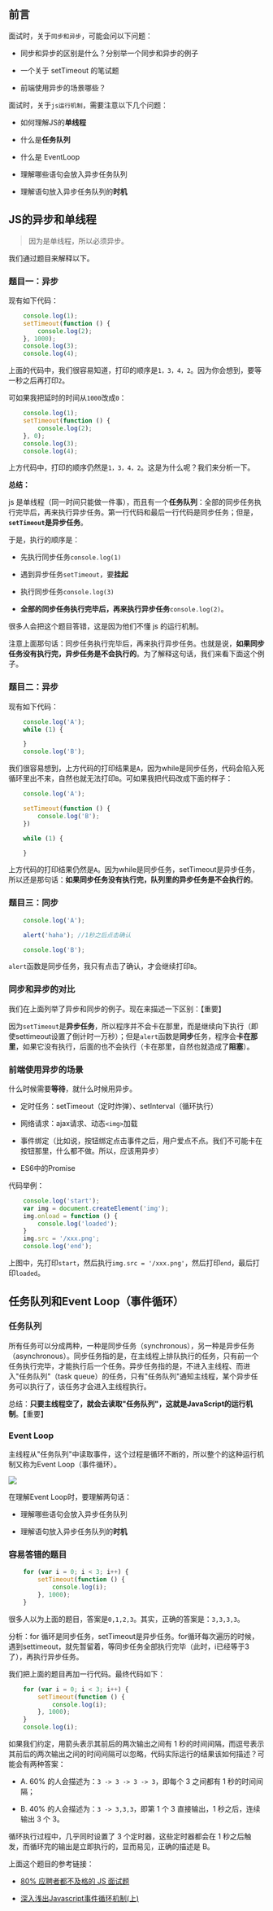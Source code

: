 


## 前言


面试时，关于`同步和异步`，可能会问以下问题：

- 同步和异步的区别是什么？分别举一个同步和异步的例子

- 一个关于 setTimeout 的笔试题

- 前端使用异步的场景哪些？



面试时，关于`js运行机制`，需要注意以下几个问题：

- 如何理解JS的**单线程**

- 什么是**任务队列**

- 什么是 EventLoop

- 理解哪些语句会放入异步任务队列

- 理解语句放入异步任务队列的**时机**




## JS的异步和单线程

> 因为是单线程，所以必须异步。

我们通过题目来解释以下。

### 题目一：异步

现有如下代码：

```javascript
    console.log(1);
    setTimeout(function () {
        console.log(2);
    }, 1000);
    console.log(3);
    console.log(4);

```


上面的代码中，我们很容易知道，打印的顺序是`1，3，4，2`。因为你会想到，要等一秒之后再打印`2`。

可如果我把延时的时间从`1000`改成`0`：


```javascript
    console.log(1);
    setTimeout(function () {
        console.log(2);
    }, 0);
    console.log(3);
    console.log(4);
```


上方代码中，打印的顺序仍然是`1，3，4，2`。这是为什么呢？我们来分析一下。

**总结：**

js 是单线程（同一时间只能做一件事），而且有一个**任务队列**：全部的同步任务执行完毕后，再来执行异步任务。第一行代码和最后一行代码是同步任务；但是，**`setTimeout`是异步任务**。

于是，执行的顺序是：

- 先执行同步任务`console.log(1)`

- 遇到异步任务`setTimeout`，要**挂起**

- 执行同步任务`console.log(3)`

- **全部的同步任务执行完毕后，再来执行异步任务**`console.log(2)`。

很多人会把这个题目答错，这是因为他们不懂 js 的运行机制。

注意上面那句话：同步任务执行完毕后，再来执行异步任务。也就是说，**如果同步任务没有执行完，异步任务是不会执行的**。为了解释这句话，我们来看下面这个例子。


### 题目二：异步

现有如下代码：

```javascript
    console.log('A');
    while (1) {

    }
    console.log('B');
```

我们很容易想到，上方代码的打印结果是`A`，因为while是同步任务，代码会陷入死循环里出不来，自然也就无法打印`B`。可如果我把代码改成下面的样子：

```javascript
    console.log('A');

    setTimeout(function () {
        console.log('B');
    })

    while (1) {

    }

```


上方代码的打印结果仍然是`A`。因为while是同步任务，setTimeout是异步任务，所以还是那句话：**如果同步任务没有执行完，队列里的异步任务是不会执行的**。


### 题目三：同步

```javascript
    console.log('A');

    alert('haha'); //1秒之后点击确认

    console.log('B');

```

`alert`函数是同步任务，我只有点击了确认，才会继续打印`B`。

### 同步和异步的对比

我们在上面列举了异步和同步的例子。现在来描述一下区别：【重要】

因为`setTimeout`是**异步任务**，所以程序并不会卡在那里，而是继续向下执行（即使settimeout设置了倒计时一万秒）；但是`alert`函数是**同步**任务，程序会**卡在那里**，如果它没有执行，后面的也不会执行（卡在那里，自然也就造成了**阻塞**）。



### 前端使用异步的场景

什么时候需要**等待**，就什么时候用异步。

- 定时任务：setTimeout（定时炸弹）、setInterval（循环执行）

- 网络请求：ajax请求、动态`<img>`加载

- 事件绑定（比如说，按钮绑定点击事件之后，用户爱点不点。我们不可能卡在按钮那里，什么都不做。所以，应该用异步）

- ES6中的Promise


代码举例：

```javascript
    console.log('start');
    var img = document.createElement('img');
    img.onload = function () {
        console.log('loaded');
    }
    img.src = '/xxx.png';
    console.log('end');
```

上图中，先打印`start`，然后执行`img.src = '/xxx.png'`，然后打印`end`，最后打印`loaded`。


## 任务队列和Event Loop（事件循环）

### 任务队列

所有任务可以分成两种，一种是同步任务（synchronous），另一种是异步任务（asynchronous）。同步任务指的是，在主线程上排队执行的任务，只有前一个任务执行完毕，才能执行后一个任务。异步任务指的是，不进入主线程、而进入"任务队列"（task queue）的任务，只有"任务队列"通知主线程，某个异步任务可以执行了，该任务才会进入主线程执行。


总结：**只要主线程空了，就会去读取"任务队列"，这就是JavaScript的运行机制**。【重要】


### Event Loop

主线程从"任务队列"中读取事件，这个过程是循环不断的，所以整个的这种运行机制又称为Event Loop（事件循环）。

![](http://img.smyhvae.com/20180310_1840.png)


在理解Event Loop时，要理解两句话：

- 理解哪些语句会放入异步任务队列

- 理解语句放入异步任务队列的**时机**


### 容易答错的题目

```javascript
    for (var i = 0; i < 3; i++) {
        setTimeout(function () {
            console.log(i);
        }, 1000);
    }
```

很多人以为上面的题目，答案是`0,1,2,3`。其实，正确的答案是：`3,3,3,3`。

分析：for 循环是同步任务，setTimeout是异步任务。for循环每次遍历的时候，遇到settimeout，就先暂留着，等同步任务全部执行完毕（此时，i已经等于3了），再执行异步任务。


我们把上面的题目再加一行代码。最终代码如下：

```javascript
    for (var i = 0; i < 3; i++) {
        setTimeout(function () {
            console.log(i);
        }, 1000);
    }
    console.log(i);
```

如果我们约定，用箭头表示其前后的两次输出之间有 1 秒的时间间隔，而逗号表示其前后的两次输出之间的时间间隔可以忽略，代码实际运行的结果该如何描述？可能会有两种答案：

- A. 60% 的人会描述为：`3 -> 3 -> 3 -> 3`，即每个 3 之间都有 1 秒的时间间隔；

- B. 40% 的人会描述为：`3 -> 3,3,3`，即第 1 个 3 直接输出，1 秒之后，连续输出 3 个 3。

循环执行过程中，几乎同时设置了 3 个定时器，这些定时器都会在 1 秒之后触发，而循环完的输出是立即执行的，显而易见，正确的描述是 B。

上面这个题目的参考链接：

- [80% 应聘者都不及格的 JS 面试题](https://juejin.im/post/58cf180b0ce4630057d6727c)

- [深入浅出Javascript事件循环机制(上)](https://zhuanlan.zhihu.com/p/26229293)












